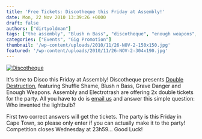 ```yaml
---
title: 'Free Tickets: Discotheque this Friday at Assembly!'
date: Mon, 22 Nov 2010 13:39:26 +0000
draft: false
authors: ["dirtyoldman"]
tags: ["the assembly", "Blush n Bass", "discotheque", "enough weapons", "grave danger", "shuffle shame", "Ticket Giveaway"]
categories: ["Events", "Gig Promotion"]
thumbnail: '/wp-content/uploads/2010/11/26-NOV-2-150x150.jpg'
featured: '/wp-content/uploads/2010/11/26-NOV-2-304x190.jpg'
---
```


[![](/wp-content/uploads/2010/11/26-NOV-2-e1290431275763.jpg "Discotheque")](/2010/11/22/free-tickets-discotheque-this-friday-at-assembly/26-nov-2/)

It's time to Disco this Friday at Assembly! Discotheque presents [](http://http://www.facebook.com/#!/event.php?eid=141875939197013)[Double](http:/www.electrotrash.co.za/3250) [Destruction](http://http://www.facebook.com/#!/event.php?eid=141875939197013), featuring Shuffle Shame, Blush n Bass, Grave Danger and Enough Weapons. Assembly and Electrotrash are offering 2x double tickets for the party. All you have to do is [email us](mailto:freeshit@electrotrash.co.za?subject=DiscoComp27Nov10) and answer this simple question: Who invented the lightbulb?

First two correct answers will get the tickets. The party is this Friday in Cape Town, so please only enter if you can actually make it to the party! Competition closes Wednesday at 23h59... Good Luck!

